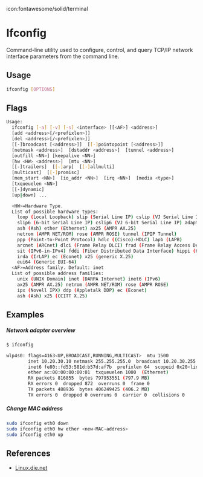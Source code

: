 icon:fontawesome/solid/terminal

# Ifconfig

Command-line utility used to configure, control, and query TCP/IP network interface parameters from the command line.

## Usage

```bash
ifconfig [OPTIONS]
```

## Flags

```bash
Usage:
  ifconfig [-a] [-v] [-s] <interface> [[<AF>] <address>]
  [add <address>[/<prefixlen>]]
  [del <address>[/<prefixlen>]]
  [[-]broadcast [<address>]]  [[-]pointopoint [<address>]]
  [netmask <address>]  [dstaddr <address>]  [tunnel <address>]
  [outfill <NN>] [keepalive <NN>]
  [hw <HW> <address>]  [mtu <NN>]
  [[-]trailers]  [[-]arp]  [[-]allmulti]
  [multicast]  [[-]promisc]
  [mem_start <NN>]  [io_addr <NN>]  [irq <NN>]  [media <type>]
  [txqueuelen <NN>]
  [[-]dynamic]
  [up|down] ...

  <HW>=Hardware Type.
  List of possible hardware types:
    loop (Local Loopback) slip (Serial Line IP) cslip (VJ Serial Line IP)
    slip6 (6-bit Serial Line IP) cslip6 (VJ 6-bit Serial Line IP) adaptive (Adaptive Serial Line IP)
    ash (Ash) ether (Ethernet) ax25 (AMPR AX.25)
    netrom (AMPR NET/ROM) rose (AMPR ROSE) tunnel (IPIP Tunnel)
    ppp (Point-to-Point Protocol) hdlc ((Cisco)-HDLC) lapb (LAPB)
    arcnet (ARCnet) dlci (Frame Relay DLCI) frad (Frame Relay Access Device)
    sit (IPv6-in-IPv4) fddi (Fiber Distributed Data Interface) hippi (HIPPI)
    irda (IrLAP) ec (Econet) x25 (generic X.25)
    eui64 (Generic EUI-64)
  <AF>=Address family. Default: inet
  List of possible address families:
    unix (UNIX Domain) inet (DARPA Internet) inet6 (IPv6)
    ax25 (AMPR AX.25) netrom (AMPR NET/ROM) rose (AMPR ROSE)
    ipx (Novell IPX) ddp (Appletalk DDP) ec (Econet)
    ash (Ash) x25 (CCITT X.25)
```

## Examples

##### Network adapter overview

```bash
$ ifconfig

wlp4s0: flags=4163<UP,BROADCAST,RUNNING,MULTICAST>  mtu 1500
        inet 10.20.30.10 netmask 255.255.255.0  broadcast 10.20.30.255
        inet6 fe80::fd53:581d:b57d:af7b  prefixlen 64  scopeid 0x20<link>
        ether ac:00:00:00:00:01  txqueuelen 1000  (Ethernet)
        RX packets 816855  bytes 797953551 (797.9 MB)
        RX errors 0  dropped 872  overruns 0  frame 0
        TX packets 488936  bytes 406249425 (406.2 MB)
        TX errors 0  dropped 0 overruns 0  carrier 0  collisions 0
```

##### Change MAC address

```bash
sudo ifconfig eth0 down
sudo ifconfig eth0 hw ether <new-MAC-address>
sudo ifconfig eth0 up
```

## References

- [Linux.die.net](https://linux.die.net/man/8/ifconfig)
